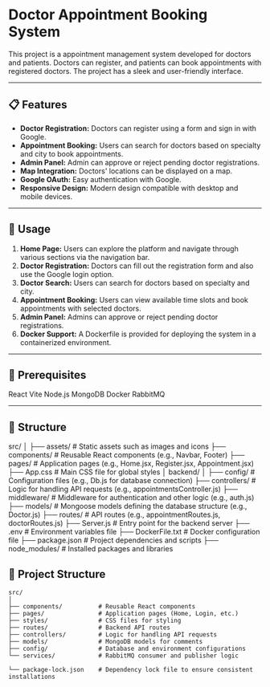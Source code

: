 
# Doctor Appointment Booking System

This project is a appointment management system developed for doctors and patients. Doctors can register, and patients can book appointments with registered doctors. The project has a sleek and user-friendly interface.

---

## 📋 Features

- **Doctor Registration:** Doctors can register using a form and sign in with Google.
- **Appointment Booking:** Users can search for doctors based on specialty and city to book appointments.
- **Admin Panel:** Admin can approve or reject pending doctor registrations.
- **Map Integration:** Doctors' locations can be displayed on a map.
- **Google OAuth:** Easy authentication with Google.
- **Responsive Design:** Modern design compatible with desktop and mobile devices.

---



## 🚀 Usage

1. **Home Page:** Users can explore the platform and navigate through various sections via the navigation bar.
2. **Doctor Registration:** Doctors can fill out the registration form and also use the Google login option.
3. **Doctor Search:** Users can search for doctors based on specialty and city.
4. **Appointment Booking:** Users can view available time slots and book appointments with selected doctors.
5. **Admin Panel:** Admins can approve or reject pending doctor registrations.
6. **Docker Support:** A Dockerfile is provided for deploying the system in a containerized environment.

---
## 🚀 Prerequisites

React
Vite
Node.js
MongoDB
Docker
RabbitMQ

---

## 🚀 Structure

src/
│
├── assets/              # Static assets such as images and icons
├── components/          # Reusable React components (e.g., Navbar, Footer)
├── pages/               # Application pages (e.g., Home.jsx, Register.jsx, Appointment.jsx)
├── App.css              # Main CSS file for global styles
│
backend/
│
├── config/              # Configuration files (e.g., Db.js for database connection)
├── controllers/         # Logic for handling API requests (e.g., appointmentsController.js)
├── middleware/          # Middleware for authentication and other logic (e.g., auth.js)
├── models/              # Mongoose models defining the database structure (e.g., Doctor.js)
├── routes/              # API routes (e.g., appointmentRoutes.js, doctorRoutes.js)
├── Server.js            # Entry point for the backend server
├── .env                 # Environment variables file
├── DockerFile.txt       # Docker configuration file
├── package.json         # Project dependencies and scripts
├── node_modules/        # Installed packages and libraries

## 📂 Project Structure

```plaintext
src/
│
├── components/          # Reusable React components
├── pages/               # Application pages (Home, Login, etc.)
├── styles/              # CSS files for styling
├── routes/              # Backend API routes
├── controllers/         # Logic for handling API requests
├── models/              # MongoDB models for comments
├── config/              # Database and environment configurations
└── services/            # RabbitMQ consumer and publisher logic

└── package-lock.json    # Dependency lock file to ensure consistent installations




